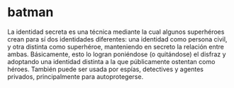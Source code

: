 # batman

La identidad secreta es una técnica mediante la cual algunos superhéroes crean para sí dos identidades diferentes: una identidad como persona civil, y otra distinta como superhéroe, manteniendo en secreto la relación entre ambas. Básicamente, esto lo logran poniéndose (o quitándose) el disfraz y adoptando una identidad distinta a la que públicamente ostentan como héroes. También puede ser usada por espías, detectives y agentes privados, principalmente para autoprotegerse.
